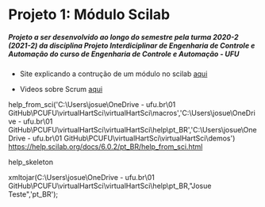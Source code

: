 # Projeto 1: Módulo Scilab
##### Projeto a ser desenvolvido ao longo do semestre pela turma 2020-2 (2021-2) da disciplina Projeto Interdiciplinar de Engenharia de Controle e Automação do curso de Engenharia de Controle e Automação - UFU

* Site explicando a contrução de um módulo no scilab [aqui](
https://wiki.scilab.org/howto/Create%20a%20toolbox)

* Videos sobre Scrum [aqui](
https://danielwildt.wordpress.com/2016/04/02/partiuagile-temporada-1-scrum/)

help_from_sci('C:\Users\josue\OneDrive - ufu.br\01 GitHub\PCUFU\virtualHartSci\virtualHartSci\macros','C:\Users\josue\OneDrive - ufu.br\01 GitHub\PCUFU\virtualHartSci\virtualHartSci\help\pt_BR','C:\Users\josue\OneDrive - ufu.br\01 GitHub\PCUFU\virtualHartSci\virtualHartSci\demos')
https://help.scilab.org/docs/6.0.2/pt_BR/help_from_sci.html

help_skeleton

xmltojar(C:\Users\josue\OneDrive - ufu.br\01 GitHub\PCUFU\virtualHartSci\virtualHartSci\help\pt_BR,"Josue Teste",'pt_BR');
